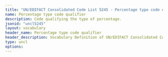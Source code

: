 ```yaml
---
title: "UN/EDIFACT Consolidated Code List 5245 - Percentage type code qualifier (20B) JSON-LD Vocabulary"
name: Percentage type code qualifier
description: Code qualifying the type of percentage.
jsonid: "uncl5245"
layout: vocabulary
header_name: Percentage type code qualifier
header_description: Vocabulary Definition of UN/EDIFACT Consolidated Code List 5245 - Percentage type code qualifier (20B) semantics in HTML format. JSON-LD format is available at [uncl5245.jsonld](/vocabulary/uncl5245.jsonld)
type: uncl
options:
---
```

